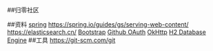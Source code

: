 ##归零社区

##资料
[spring](https://spring.io/guides)
https://spring.io/guides/gs/serving-web-content/
https://elasticsearch.cn/
[Bootstrap](https://v3.bootcss.com/)
[Github OAuth](https://developer.github.com/apps/building-oauth-apps/creating-an-oauth-app/)
[OkHttp](https://square.github.io/okhttp/)
[H2 Database Engine](http://www.h2database.com/html/main.html)
##工具
https://git-scm.com/git